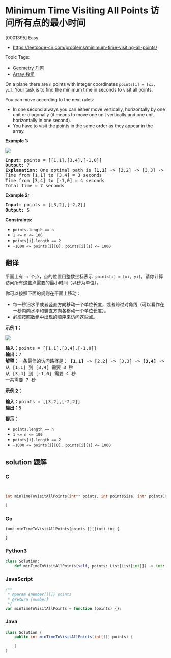 # Minimum Time Visiting All Points 访问所有点的最小时间

[0001395] Easy

- https://leetcode-cn.com/problems/minimum-time-visiting-all-points/

Topic Tags:

- [Geometry 几何](https://leetcode-cn.com/tag/geometry/)
- [Array 数组](https://leetcode-cn.com/tag/array/)

On a plane there are `n` points with integer coordinates `points[i] = [xi, yi]`. Your task is to find the minimum time in seconds to visit all points.

You can move according to the next rules:

- In one second always you can either move vertically, horizontally by one unit or diagonally (it means to move one unit vertically and one unit horizontally in one second).
- You have to visit the points in the same order as they appear in the array.

**Example 1:**

![](https://assets.leetcode.com/uploads/2019/11/14/1626_example_1.PNG)

<pre><strong>Input:</strong> points = [[1,1],[3,4],[-1,0]]
<strong>Output:</strong> 7
<strong>Explanation: </strong>One optimal path is <strong>[1,1]</strong> -&gt; [2,2] -&gt; [3,3] -&gt; <strong>[3,4] </strong>-&gt; [2,3] -&gt; [1,2] -&gt; [0,1] -&gt; <strong>[-1,0]</strong>   
Time from [1,1] to [3,4] = 3 seconds 
Time from [3,4] to [-1,0] = 4 seconds
Total time = 7 seconds</pre>

**Example 2:**

<pre><strong>Input:</strong> points = [[3,2],[-2,2]]
<strong>Output:</strong> 5
</pre>

**Constraints:**

- `points.length == n`
- `1 <= n <= 100`
- `points[i].length == 2`
- `-1000 <= points[i][0], points[i][1] <= 1000`

## 翻译

平面上有  `n`  个点，点的位置用整数坐标表示  `points[i] = [xi, yi]`。请你计算访问所有这些点需要的最小时间（以秒为单位）。

你可以按照下面的规则在平面上移动：

- 每一秒沿水平或者竖直方向移动一个单位长度，或者跨过对角线（可以看作在一秒内向水平和竖直方向各移动一个单位长度）。
- 必须按照数组中出现的顺序来访问这些点。

**示例 1：**

![](https://assets.leetcode-cn.com/aliyun-lc-upload/uploads/2019/11/24/1626_example_1.png)

<pre><strong>输入：</strong>points = [[1,1],[3,4],[-1,0]]
<strong>输出：</strong>7
<strong>解释：</strong>一条最佳的访问路径是： <strong>[1,1]</strong> -&gt; [2,2] -&gt; [3,3] -&gt; <strong>[3,4] </strong>-&gt; [2,3] -&gt; [1,2] -&gt; [0,1] -&gt; <strong>[-1,0]</strong>   
从 [1,1] 到 [3,4] 需要 3 秒 
从 [3,4] 到 [-1,0] 需要 4 秒
一共需要 7 秒</pre>

**示例 2：**

<pre><strong>输入：</strong>points = [[3,2],[-2,2]]
<strong>输出：</strong>5
</pre>

**提示：**

- `points.length == n`
- `1 <= n <= 100`
- `points[i].length == 2`
- `-1000 <= points[i][0], points[i][1] <= 1000`

## solution 题解

### C

```c


int minTimeToVisitAllPoints(int** points, int pointsSize, int* pointsColSize){

}


```

### Go

```golang
func minTimeToVisitAllPoints(points [][]int) int {

}
```

### Python3

```python
class Solution:
    def minTimeToVisitAllPoints(self, points: List[List[int]]) -> int:

```

### JavaScript

```javascript
/**
 * @param {number[][]} points
 * @return {number}
 */
var minTimeToVisitAllPoints = function (points) {};
```

### Java

```java
class Solution {
    public int minTimeToVisitAllPoints(int[][] points) {

    }
}
```
